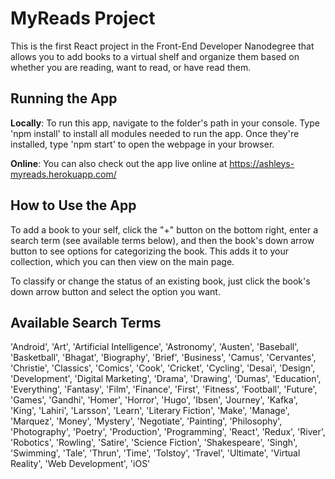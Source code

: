 # MyReads Project
This is the first React project in the Front-End Developer Nanodegree that allows you to add books to a virtual shelf and organize them based on whether you are reading, want to read, or have read them.

## Running the App

__Locally__:
To run this app, navigate to the folder's path in your console. Type 'npm install' to install all modules needed to run the app. Once they're installed, type 'npm start' to open the webpage in your browser.

__Online__:
You can also check out the app live online at https://ashleys-myreads.herokuapp.com/

## How to Use the App
To add a book to your self, click the "+" button on the bottom right, enter a search term (see available terms below), and then the book's down arrow button to see options for categorizing the book. This adds it to your collection, which you can then view on the main page.

To classify or change the status of an existing book, just click the book's down arrow button and select the option you want.

## Available Search Terms

'Android', 'Art', 'Artificial Intelligence', 'Astronomy', 'Austen', 'Baseball', 'Basketball', 'Bhagat', 'Biography', 'Brief', 'Business', 'Camus', 'Cervantes', 'Christie', 'Classics', 'Comics', 'Cook', 'Cricket', 'Cycling', 'Desai', 'Design', 'Development', 'Digital Marketing', 'Drama', 'Drawing', 'Dumas', 'Education', 'Everything', 'Fantasy', 'Film', 'Finance', 'First', 'Fitness', 'Football', 'Future', 'Games', 'Gandhi', 'Homer', 'Horror', 'Hugo', 'Ibsen', 'Journey', 'Kafka', 'King', 'Lahiri', 'Larsson', 'Learn', 'Literary Fiction', 'Make', 'Manage', 'Marquez', 'Money', 'Mystery', 'Negotiate', 'Painting', 'Philosophy', 'Photography', 'Poetry', 'Production', 'Programming', 'React', 'Redux', 'River', 'Robotics', 'Rowling', 'Satire', 'Science Fiction', 'Shakespeare', 'Singh', 'Swimming', 'Tale', 'Thrun', 'Time', 'Tolstoy', 'Travel', 'Ultimate', 'Virtual Reality', 'Web Development', 'iOS'
